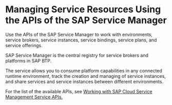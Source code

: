 <!-- loioee4f871225da4361a41a67ecff2ef123 -->

# Managing Service Resources Using the APIs of the SAP Service Manager

Use the APIs of the SAP Service Manager to work with environments, service brokers, service instances, service bindings, service plans, and service offerings.



SAP Service Manager is the central registry for service brokers and platforms in SAP BTP.

The service allows you to consume platform capabilities in any connected runtime environment, track the creation and managing of service instances, and share services and service instances between different environments.

For the list of the available APIs, see [Working with SAP Cloud Service Management Service APIs.](https://help.sap.com/viewer/09cc82baadc542a688176dce601398de/Cloud/en-US/4e19b11211fe4ca2a266d3fdd4a72188.html)

